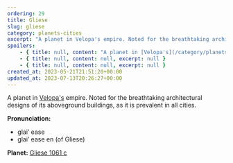 ```yaml
---
ordering: 29
title: Gliese
slug: gliese
category: planets-cities
excerpt: "A planet in Velopa's empire. Noted for the breathtaking architectural designs of its aboveground bui..."
spoilers:
    - { title: null, content: "A planet in [Velopa's](/category/planets-cities/velopa) empire.\r\n\r\nGliese used to be noted for the breathtaking architectural designs of its aboveground buildings, as the motif was prevalent in all cities. However, now that the [Gaians](/category/organizations/visitors) are enacting the takeover plan, the buildings have been modified, marring their beauty.\r\n\r\n**Pronunciation:**\r\n- glai’ ease\r\n- glai’ ease en (of Gliese)\r\n\r\n**Planet:**\r\n[Gliese 1061 c](https://en.wikipedia.org/wiki/Gliese_1061_c)", excerpt: "A planet in Velopa's empire.\nGliese used to be noted for the breathtaking architectural designs of i..." }
    - { title: null, content: null, excerpt: null }
    - { title: null, content: null, excerpt: null }
created_at: 2023-05-21T21:51:20+00:00
updated_at: 2023-07-13T20:26:27+00:00
---
```

A planet in [Velopa's](/category/planets-cities/velopa) empire. Noted for the breathtaking architectural designs of its aboveground buildings, as it is prevalent in all cities.

**Pronunciation:**
- glai’ ease
- glai’ ease en (of Gliese)

**Planet:**
[Gliese 1061 c](https://en.wikipedia.org/wiki/Gliese_1061_c)